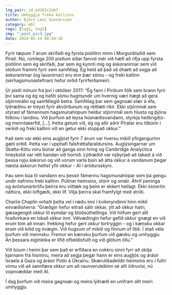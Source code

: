 ```yaml
---
lng_pair: id_e4162c2eb7
title: Umhyggja freka kallsins
author: Björn Leví Gunnarsson
category: mbl
tags: [tag1, tag2]
img: ":post_pic3.jpg"
date: 2024-05-24 08:59:10
---
```


Fyrir tæpum 7 árum skrifaði ég fyrsta pistilinn minn í Morgunblaðið sem Pírati. Nú, rúmlega 200 pistlum síðar fannst mér við hæfi að rifja upp fyrsta pistilinn sem ég skrifaði, þar sem ég kynnti mig og áskoranirnar sem við stóðum frammi fyrir sem samfélag. Ég held að það sé óhætt að segja að áskoranirnar (og lausnirnar) eru enn þær sömu - og freki kallinn (sérhagsmunastefnan) hefur orðið fyrirferðameiri.

Úr pistli mínum frá því í október 2017:
“Ég fann í Pírötum fólk sem brann fyrir því sama og ég og hafði sömu hugmyndir um hvernig væri hægt að gera stjórnmálin og samfélagið betra. Samfélag þar sem gagnsæi slær á efa, lýðræðinu er treyst fyrir ákvörðunum og réttlæti ríkir. Ekki stjórnmál sem stýrast af fámennum hagsmunahópum heldur stjórnmál sem hlusta og þjóna fólkinu í landinu. Við þurfum að leysa húsnæðisvandann, styrkja heilbrigðis- og menntakerfið, [...]. Þetta getum við, ég og allir aðrir Píratar eru tilbúnir í verkið og freki kallinn vill en getur ekki stoppað okkur.”

Það sem var ekki eins augljóst fyrir 7 árum var hversu mikill yfirgangurinn gæti orðið. Þetta var í upphafi falsfréttafaraldursins. Auglýsingarnar um Skatta-Kötu voru búnar að ganga sinn hring og Cambridge Analyctica hneykslið var rétt handan við hornið. Lýðræðið var nýbyrjað að takast á við þessa nýju áskorun og við vorum varla búin að átta okkur á vandanum þegar næsta áskorun hellist yfir okkur - AI í áróðursskyni. 

Þau sem búa til vandann eru þessir fámennu hagsmunahópar sem þá gengu undir nafninu freki kallinn. Pútínar heimsins, stórir og smáir. Áhrif peninga og ávöxtunarkröfu þeirra eru víðtæk og þeim er ekkert heilagt. Ekki ósnortin náttúra, ekki loftgæði, ekki líf. Vilja þeirra skal framfylgt með stríði.

Charlie Chaplin orðaði þetta vel í ræðu inni í kvikmyndinni hinn mikli einræðisherra: 
“Græðgin hefur eitrað sálir okkar, ýtt að okkur hatri, gæsagengið okkur til eymdar og blóðsúthellinga. Við höfum gert allt hraðvirkara en lokað okkur inni. Vélvæðingin hefur gefið okkur gnægt en við erum tóm að innan. Þekking hefur gert okkur tortryggin - og í kænsku okkar erum við köld og óvægin. Við hugsum of mikið og finnum of lítið. Í stað véla þurfum við mennsku. Fremur en kænsku þurfum við gæsku og umhyggju. Án þessara eiginleika er lífið ofbeldisfullt og við glötum öllu.”

Við búum í heimi þar sem það er erfiðara en nokkru sinni fyrr að skilja kjarnann frá hisminu, meira að segja þegar hann er eins augljós og árásir Ísraela á Gaza og árásir Pútín á Úkraínu. Skæruliðadeildir heimsins eru í fullri vinnu við að sannfæra okkur um að raunveruleikinn sé allt öðruvísi, nú vopnvæddar með AI. 

Í dag þurfum við meira gagnsæi og meira lýðræði en umfram allt meiri umhyggju.
